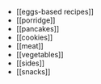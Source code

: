 - [[eggs-based recipes]]
- [[porridge]]
- [[pancakes]]
- [[cookies]]
- [[meat]]
- [[vegetables]]
- [[sides]]
- [[snacks]]
